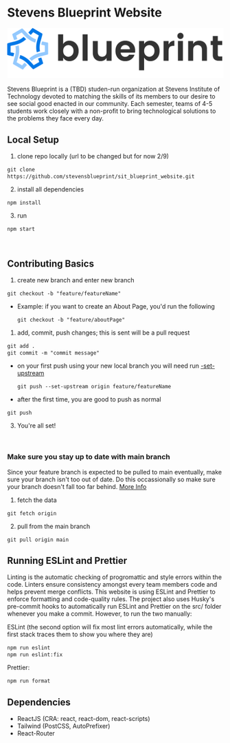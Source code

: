 # Stevens Blueprint Website

![Blueprint](/src/assets/logo_banner.png)

Stevens Blueprint is a (TBD) studen-run organization at Stevens Institute of Technology devoted to matching the skills of its members to our desire to see social good enacted in our community. Each semester, teams of 4-5 students work closely with a non-profit to bring technological solutions to the problems they face every day.

## Local Setup

1. clone repo locally (url to be changed but for now 2/9)

```
git clone https://github.com/stevensblueprint/sit_blueprint_website.git
```

2. install all dependencies

```
npm install
```

3. run

```
npm start
```

<br>

## Contributing Basics

1. create new branch and enter new branch

```
git checkout -b "feature/featureName"
```

- Example: if you want to create an About Page, you'd run the following

  ```
  git checkout -b "feature/aboutPage"
  ```

1. add, commit, push changes; this is sent will be a pull request

```
git add .
git commit -m "commit message"
```

- on your first push using your new local branch you will need run [-set-upstream](https://www.theserverside.com/blog/Coffee-Talk-Java-News-Stories-and-Opinions/git-push-new-branch-remote-github-gitlab-upstream-example#:~:text=New%20Git%20branches%20and%20upstream,it%20synchronizes%20its%20commit%20history.)

  ```
  git push --set-upstream origin feature/featureName
  ```

- after the first time, you are good to push as normal

```
git push
```

3. You're all set!

<br>

### Make sure you stay up to date with main branch

Since your feature branch is expected to be pulled to main eventually, make sure your branch isn't too out of date.
Do this occassionally so make sure your branch doesn't fall too far behind. [More Info](https://linuxhint.com/pull-master-into-branch-in-git/)

1. fetch the data

```
git fetch origin
```

2. pull from the main branch

```
git pull origin main
```

## Running ESLint and Prettier

Linting is the automatic checking of progromattic and style errors within the code. Linters ensure consistency amongst every team members code and helps prevent merge conflicts. This website is using ESLint and Prettier to enforce formatting and code-quality rules. The project also uses Husky's pre-commit hooks to automatically run ESLint and Prettier on the src/ folder whenever you make a commit. However, to run the two manually:

ESLint (the second option will fix most lint errors automatically, while the first stack traces them to show you where they are)

```
npm run eslint
npm run eslint:fix
```

Prettier:

```
npm run format
```

## Dependencies

- ReactJS (CRA: react, react-dom, react-scripts)
- Tailwind (PostCSS, AutoPrefixer)
- React-Router
